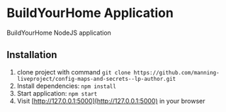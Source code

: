 # BuildYourHome Application
BuildYourHome NodeJS application

## Installation

1. clone project with command `git clone https://github.com/manning-liveproject/config-maps-and-secrets--lp-author.git`
2. Install dependencies: `npm install`
3. Start application: `npm start`
5. Visit [http://127.0.0.1:5000](http://127.0.0.1:5000) in your browser
